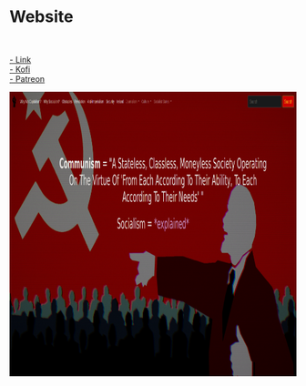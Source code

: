 <html>
<head>

<h1> Website </h1>
<br>
<p><a href="https://liberation.neocities.org/src/socialism.html"> - Link </a>
   <br><a href="https://ko-fi.com/socialism"> - Kofi </a>
   <br><a href="https://www.patreon.com/socialism"> - Patreon </a>

<img src="ws.png" height="500" width="750"></p>

</head>

</html>
